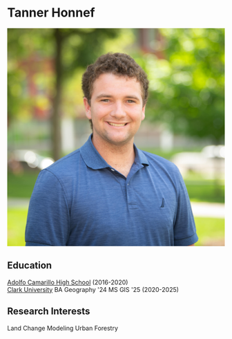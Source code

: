 # Tanner Honnef
![Headshot](heroPhoto.jpg)

## Education
[Adolfo Camarillo High School](https://www.camarillohigh.us/) (2016-2020)
<br/>
[Clark University](https://www.clarku.edu/) BA Geography '24 MS GIS '25 (2020-2025)

## Research Interests
Land Change Modeling
Urban Forestry